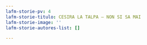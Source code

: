 ```yaml
---
lafm-storie-pv: 4
lafm-storie-titulo: CESIRA LA TALPA – NON SI SA MAI
lafm-storie-image: ''
lafm-storie-autores-list: []

---
```

